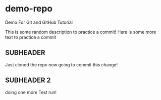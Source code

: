 # demo-repo
Demo For Git and GitHub Tutorial

This is some random description to practice a commit!
Here is some more text to practice a commit

## SUBHEADER

Just cloned the repo now going to commit this change!


## SUBHEADER 2

doing one more Test run!